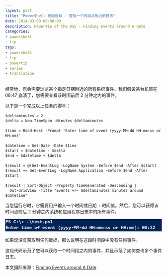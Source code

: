 ```yaml
---
layout: post
title: "PowerShell 技能连载 - 查找一个时间点附近的日志"
date: 2014-03-09 00:00:00
description: PowerTip of the Day - Finding Events around A Date
categories:
- powershell
- tip
tags:
- powershell
- tip
- powertip
- series
- translation
---
```

经常地，您会需要浏览某个指定日期附近的所有系统事件。我们假设某台机器在 08:47 崩溃了，您需要查看该时间前后 2 分钟之内的事件。

以下是一个完成以上任务的脚本：

    $deltaminutes = 2
    $delta = New-TimeSpan -Minutes $deltaminutes
    
    $time = Read-Host -Prompt 'Enter time of event (yyyy-MM-dd HH:mm:ss or HH:mm)'
    
    $datetime = Get-Date -Date $time
    $start = $datetime - $delta
    $end = $datetime + $delta
    
    $result = @(Get-EventLog -LogName System -Before $end -After $start)
    $result += Get-EventLog -LogName Application -Before $end -After $start 
    
    $result | Sort-Object -Property TimeGenerated -Descending |
      Out-GridView -Title "Events +/− $deltaminutes minutes around $datetime" 
    
当您运行它时，它需要用户输入一个时间或日期 + 时间值。然后，您可以获得该时间点前后 2 分钟之内系统和应用程序日志中的所有事件。

![](/img/2014-03-09-finding-events-around-a-date-001.png)

如果您没有获取到任何数据，那么说明在这段时间段中没有任何事件。

这段代码示范了您可以获取一个时间段之内的事件，并且示范了如何查询多个事件日志。

<!--more-->
本文国际来源：[Finding Events around A Date](http://community.idera.com/powershell/powertips/b/tips/posts/finding-events-around-a-date)
